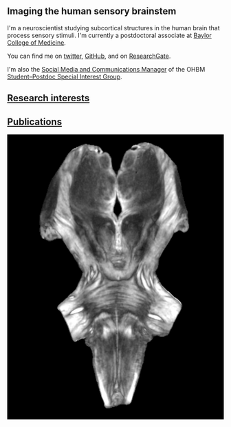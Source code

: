 ## Imaging the human sensory brainstem
I'm a neuroscientist studying subcortical structures in the human brain that process sensory stimuli.
I'm currently a postdoctoral associate at [Baylor College of Medicine](https://www.bcm.edu/people-search/kevin-sitek-36931).

You can find me on [twitter](https://twitter.com/krsitek), [GitHub](github.com/sitek), and on [ResearchGate](https://www.researchgate.net/profile/Kevin_Sitek).

I'm also the [Social Media and Communications Manager](https://twitter.com/OHBM_Trainees) of the OHBM [Student–Postdoc Special Interest Group](https://www.ohbmtrainees.com/).

## [Research interests](./projects.md)

## [Publications](./publications.md)


![Image](https://github.com/sitek/sitek.github.io/blob/master/images/demonculus_postmortem-brainstem.png?raw=true)
